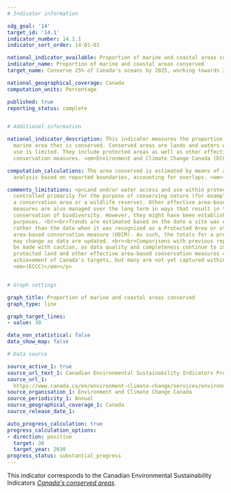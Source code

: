 ```yaml
---
# Indicator information

sdg_goal: '14'
target_id: '14.1'
indicator_number: 14.1.1
indicator_sort_order: 14-01-01

national_indicator_available: Proportion of marine and coastal areas conserved
indicator_name: Proportion of marine and coastal areas conserved
target_name: Conserve 25% of Canada's oceans by 2025, working towards 30% by 2030

national_geographical_coverage: Canada
computation_units: Percentage

published: true
reporting_status: complete


# Additional information

national_indicator_description: This indicator measures the proportion of Canada's
  marine area that is conserved. Conserved areas are lands and waters where human
  use is limited. They include protected areas as well as other effective area-based
  conservation measures. <em>Environment and Climate Change Canada (ECCC)</em>

computation_calculations: The area conserved is estimated by means of a geographical
  analysis based on reported boundaries, accounting for overlaps. <em>(ECCC)</em>

comments_limitations: <p>Land and/or water access and use within protected areas are
  controlled primarily for the purpose of conserving nature (for example, a park,
  a conservation area or a wildlife reserve). Other effective area-based conservation
  measures are also managed over the long term in ways that result in the effective
  conservation of biodiversity. However, they might have been established for other
  purposes. <br><br>Trends are estimated based on the date a site was established,
  rather than the date when it was recognized as a Protected Area or other effective
  area-based conservation measure (OECM). As such, the totals for a previous year
  may change as data are updated. <br><br>Comparisons with previous reports should
  be made with caution, as data quality and completeness continue to improve. Privately
  protected land and other effective area-based conservation measures contribute to
  achievement of Canada's targets, but many are not yet captured within the database.
  <em>(ECCC)</em></p>


# Graph settings

graph_title: Proportion of marine and coastal areas conserved
graph_type: line

graph_target_lines:
- value: 30

data_non_statistical: false
data_show_map: false

# Data source

source_active_1: true
source_url_text_1: Canadian Environmental Sustainability Indicators Program, Canada's conserved areas
source_url_1: 
  https://www.canada.ca/en/environment-climate-change/services/environmental-indicators/conserved-areas.html
source_organisation_1: Environment and Climate Change Canada
source_periodicity_1: Annual
source_geographical_coverage_1: Canada
source_release_date_1:

auto_progress_calculation: true
progress_calculation_options:
- direction: positive
  target: 30
  target_year: 2030
progress_status: substantial_progress
---
```

This indicator corresponds to the Canadian Environmental Sustainability Indicators <a href="https://www.canada.ca/en/environment-climate-change/services/environmental-indicators/conserved-areas.html"> <em>Canada's conserved areas</em></a>.
